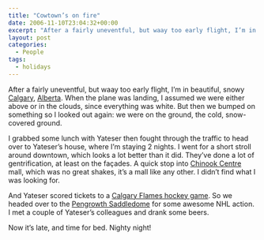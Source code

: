 ```yaml
---
title: "Cowtown’s on fire"
date: 2006-11-10T23:04:32+00:00
excerpt: "After a fairly uneventful, but waay too early flight, I’m in beautiful, snowy Calgary, Alberta."
layout: post
categories:
  - People
tags:
  - holidays
---
```

After a fairly uneventful, but waay too early flight, I&#8217;m in beautiful, snowy [Calgary](http://www.tourismcalgary.com/), [Alberta](http://www.discoveralberta.com/). When the plane was landing, I assumed we were either above or in the clouds, since everything was white. But then we bumped on something so I looked out again: we were on the ground, the cold, snow-covered ground.

I grabbed some lunch with Yateser then fought through the traffic to head over to Yateser&#8217;s house, where I&#8217;m staying 2 nights. I went for a short stroll around downtown, which looks a lot better than it did. They&#8217;ve done a lot of gentrification, at least on the façades. A quick stop into [Chinook Centre](http://www.chinookcentre.com/en/Pages/default.aspx) mall, which was no great shakes, it&#8217;s a mall like any other. I didn&#8217;t find what I was looking for.

And Yateser scored tickets to a [Calgary Flames hockey game](http://www.hockey-reference.com/boxscores/200611100CGY.html). So we headed over to the [Pengrowth Saddledome](http://www.where.ca/calgary/guide_listing~listing_id~801.htm) for some awesome NHL action. I met a couple of Yateser&#8217;s colleagues and drank some beers.

Now it&#8217;s late, and time for bed. Nighty night!
